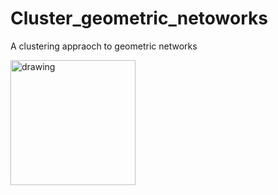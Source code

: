 # Cluster_geometric_netoworks
 A clustering appraoch to geometric networks

<img src="gmm_on_geometric_networks.svg" alt="drawing" width="200"/>

